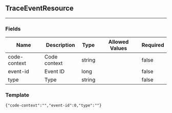 ## TraceEventResource
---
### Fields
| Name | Description | Type | Allowed Values | Required |
| ---- | ----------- | ---- | -------------- | -------- |
| code-context | Code context | string |  | false |
| event-id | Event ID | long |  | false |
| type | Type | string |  | false |
### Template
```
{"code-context":"","event-id":0,"type":""}
```

